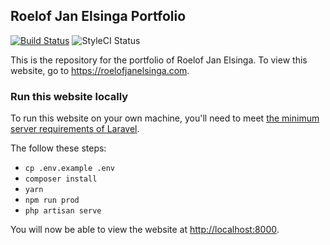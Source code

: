 ## Roelof Jan Elsinga Portfolio

[![Build Status](https://travis-ci.org/roelofjan-elsinga/portfolio.svg)](https://travis-ci.org/roelofjan-elsinga/portfolio)
![StyleCI Status](https://github.styleci.io/repos/192778142/shield)

This is the repository for the portfolio of Roelof Jan Elsinga. To view this website, 
go to <https://roelofjanelsinga.com>.


### Run this website locally

To run this website on your own machine, you'll need to meet 
[the minimum server requirements of Laravel](https://laravel.com/docs/5.7#server-requirements).

The follow these steps:
- ``cp .env.example .env``
- ``composer install``
- ``yarn``
- ``npm run prod``
- ``php artisan serve``

You will now be able to view the website at <http://localhost:8000>.

